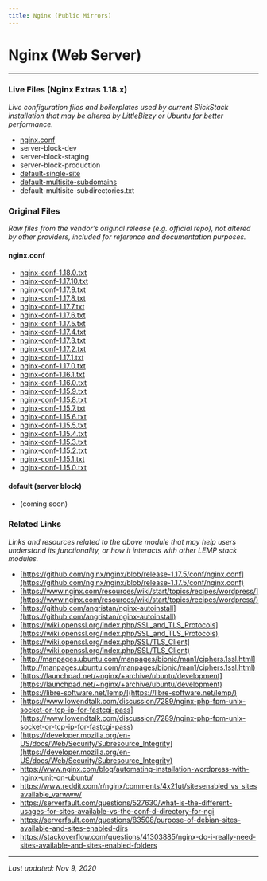 ```yaml
---
title: Nginx (Public Mirrors)
---
```


# Nginx (Web Server)

----

### Live Files (Nginx Extras 1.18.x)

*Live configuration files and boilerplates used by current SlickStack installation that may be altered by LittleBizzy or Ubuntu for better performance.*

* [nginx.conf](nginx-conf.txt)
* server-block-dev
* server-block-staging
* server-block-production
* [default-single-site](default-single-site.txt)
* [default-multisite-subdomains](default-multisite-subdomains.txt)
* default-multisite-subdirectories.txt

### Original Files

*Raw files from the vendor’s original release (e.g. official repo), not altered by other providers, included for reference and documentation purposes.*

#### nginx.conf

* [nginx-conf-1.18.0.txt](nginx-conf-1.18.0.txt)
* [nginx-conf-1.17.10.txt](nginx-conf-1.17.10.txt)
* [nginx-conf-1.17.9.txt](nginx-conf-1.17.9.txt)
* [nginx-conf-1.17.8.txt](nginx-conf-1.17.8.txt)
* [nginx-conf-1.17.7.txt](nginx-conf-1.17.7.txt)
* [nginx-conf-1.17.6.txt](nginx-conf-1.17.6.txt)
* [nginx-conf-1.17.5.txt](nginx-conf-1.17.5.txt)
* [nginx-conf-1.17.4.txt](nginx-conf-1.17.4.txt)
* [nginx-conf-1.17.3.txt](nginx-conf-1.17.3.txt)
* [nginx-conf-1.17.2.txt](nginx-conf-1.17.2.txt)
* [nginx-conf-1.17.1.txt](nginx-conf-1.17.1.txt)
* [nginx-conf-1.17.0.txt](nginx-conf-1.17.0.txt)
* [nginx-conf-1.16.1.txt](nginx-conf-1.16.1.txt)
* [nginx-conf-1.16.0.txt](nginx-conf-1.16.0.txt)
* [nginx-conf-1.15.9.txt](nginx-conf-1.15.9.txt)
* [nginx-conf-1.15.8.txt](nginx-conf-1.15.8.txt)
* [nginx-conf-1.15.7.txt](nginx-conf-1.15.7.txt)
* [nginx-conf-1.15.6.txt](nginx-conf-1.15.6.txt)
* [nginx-conf-1.15.5.txt](nginx-conf-1.15.5.txt)
* [nginx-conf-1.15.4.txt](nginx-conf-1.15.4.txt)
* [nginx-conf-1.15.3.txt](nginx-conf-1.15.3.txt)
* [nginx-conf-1.15.2.txt](nginx-conf-1.15.2.txt)
* [nginx-conf-1.15.1.txt](nginx-conf-1.15.1.txt)
* [nginx-conf-1.15.0.txt](nginx-conf-1.15.0.txt)

#### default (server block)

* (coming soon)

### Related Links

*Links and resources related to the above module that may help users understand its functionality, or how it interacts with other LEMP stack modules.*

* [https://github.com/nginx/nginx/blob/release-1.17.5/conf/nginx.conf](https://github.com/nginx/nginx/blob/release-1.17.5/conf/nginx.conf)
* [https://www.nginx.com/resources/wiki/start/topics/recipes/wordpress/](https://www.nginx.com/resources/wiki/start/topics/recipes/wordpress/)
* [https://github.com/angristan/nginx-autoinstall](https://github.com/angristan/nginx-autoinstall)
* [https://wiki.openssl.org/index.php/SSL_and_TLS_Protocols](https://wiki.openssl.org/index.php/SSL_and_TLS_Protocols)
* [https://wiki.openssl.org/index.php/SSL/TLS_Client](https://wiki.openssl.org/index.php/SSL/TLS_Client)
* [http://manpages.ubuntu.com/manpages/bionic/man1/ciphers.1ssl.html](http://manpages.ubuntu.com/manpages/bionic/man1/ciphers.1ssl.html)
* [https://launchpad.net/~nginx/+archive/ubuntu/development](https://launchpad.net/~nginx/+archive/ubuntu/development)
* [https://libre-software.net/lemp/](https://libre-software.net/lemp/)
* [https://www.lowendtalk.com/discussion/7289/nginx-php-fpm-unix-socket-or-tcp-ip-for-fastcgi-pass](https://www.lowendtalk.com/discussion/7289/nginx-php-fpm-unix-socket-or-tcp-ip-for-fastcgi-pass)
* [https://developer.mozilla.org/en-US/docs/Web/Security/Subresource_Integrity](https://developer.mozilla.org/en-US/docs/Web/Security/Subresource_Integrity)
* https://www.nginx.com/blog/automating-installation-wordpress-with-nginx-unit-on-ubuntu/
* https://www.reddit.com/r/nginx/comments/4x21ut/sitesenabled_vs_sitesavailable_varwww/
* https://serverfault.com/questions/527630/what-is-the-different-usages-for-sites-available-vs-the-conf-d-directory-for-ngi
* https://serverfault.com/questions/83508/purpose-of-debian-sites-available-and-sites-enabled-dirs
* https://stackoverflow.com/questions/41303885/nginx-do-i-really-need-sites-available-and-sites-enabled-folders

----

*Last updated: Nov 9, 2020*
